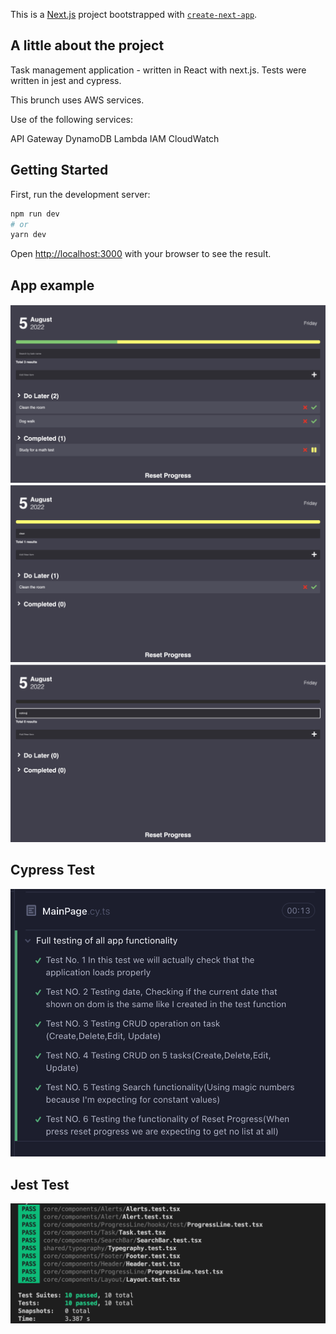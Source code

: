 This is a [Next.js](https://nextjs.org/) project bootstrapped with [`create-next-app`](https://github.com/vercel/next.js/tree/canary/packages/create-next-app).

## A little about the project

Task management application - written in React with next.js.
Tests were written in jest and cypress.

This brunch uses AWS services.

Use of the following services:

API Gateway
DynamoDB
Lambda
IAM
CloudWatch

## Getting Started

First, run the development server:

```bash
npm run dev
# or
yarn dev
```

Open [http://localhost:3000](http://localhost:3000) with your browser to see the result.

## App example

![Screenshot](public/static/images/app_example.png)
![Screenshot](public/static/images/search_1.png)
![Screenshot](public/static/images/search_2.png)

## Cypress Test

![Screenshot](public/static/images/aws_service_test.png)

## Jest Test

![Screenshot](public/static/images/jest_tests.png)
